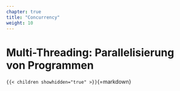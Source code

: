 ```yaml
---
chapter: true
title: "Concurrency"
weight: 10
---
```



# Multi-Threading: Parallelisierung von Programmen


`{{< children showhidden="true" >}}`{=markdown}

